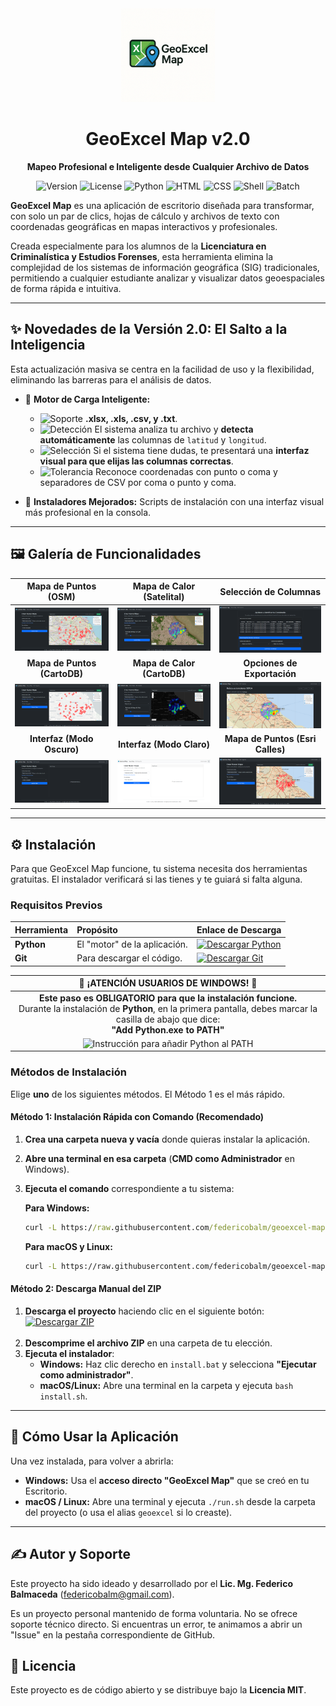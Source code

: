 <div align="center">
  <img src="https://github.com/federicobalm/geoexcel-map/blob/main/static/resources/logo/GeoExcel-Map.png?raw=true" width="150">
  <h1>GeoExcel Map v2.0</h1>
  <p><strong>Mapeo Profesional e Inteligente desde Cualquier Archivo de Datos</strong></p>
  <p>
    <img src="https://img.shields.io/badge/Versión-2.0-blue.svg" alt="Version">
    <img src="https://img.shields.io/badge/Licencia-MIT-green.svg" alt="License">
    <img src="https://img.shields.io/badge/Python-3.8+-brightgreen.svg?logo=python" alt="Python">
    <img src="https://img.shields.io/badge/HTML5-E34F26?style=flat&logo=html5&logoColor=white" alt="HTML">
    <img src="https://img.shields.io/badge/CSS3-1572B6?style=flat&logo=css3&logoColor=white" alt="CSS">
    <img src="https://img.shields.io/badge/Shell_Script-121011?style=flat&logo=gnu-bash&logoColor=white" alt="Shell">
    <img src="https://img.shields.io/badge/Batch-000000?style=flat&logo=windows-terminal&logoColor=white" alt="Batch">
  </p>
</div>

**GeoExcel Map** es una aplicación de escritorio diseñada para transformar, con solo un par de clics, hojas de cálculo y archivos de texto con coordenadas geográficas en mapas interactivos y profesionales.

Creada especialmente para los alumnos de la **Licenciatura en Criminalística y Estudios Forenses**, esta herramienta elimina la complejidad de los sistemas de información geográfica (SIG) tradicionales, permitiendo a cualquier estudiante analizar y visualizar datos geoespaciales de forma rápida e intuitiva.

---

## ✨ Novedades de la Versión 2.0: El Salto a la Inteligencia

Esta actualización masiva se centra en la facilidad de uso y la flexibilidad, eliminando las barreras para el análisis de datos.

*   🧠 **Motor de Carga Inteligente:**
    *   <img src="https://img.shields.io/badge/Soporte_Multiformato-.-blue?style=for-the-badge" alt="Soporte"> **.xlsx, .xls, .csv, y .txt**.
    *   <img src="https://img.shields.io/badge/Detección_Automática-.-green?style=for-the-badge" alt="Detección"> El sistema analiza tu archivo y **detecta automáticamente** las columnas de `latitud` y `longitud`.
    *   <img src="https://img.shields.io/badge/Selección_Guiada-.-yellow?style=for-the-badge" alt="Selección"> Si el sistema tiene dudas, te presentará una **interfaz visual para que elijas las columnas correctas**.
    *   <img src="https://img.shields.io/badge/Tolerancia_de_Formato-.-orange?style=for-the-badge" alt="Tolerancia"> Reconoce coordenadas con punto o coma y separadores de CSV por coma o punto y coma.

*   💅 **Instaladores Mejorados:** Scripts de instalación con una interfaz visual más profesional en la consola.

---

## 🖼️ Galería de Funcionalidades

| Mapa de Puntos (OSM) | Mapa de Calor (Satelital) | Selección de Columnas |
| :---: | :---: | :---: |
| ![Vista de Puntos en OpenStreetMap](https://github.com/federicobalm/geoexcel-map/blob/main/static/resources/screenshot/puntos_agrupados_-_osm.png?raw=true) | ![Vista de Heatmap en Esri World Imagery](https://github.com/federicobalm/geoexcel-map/blob/main/static/resources/screenshot/heat_-_esri_world.png?raw=true) | ![Interfaz de selección de columnas](https://github.com/federicobalm/geoexcel-map/blob/main/static/resources/screenshot/deteccion_columnas.png?raw=true) |
| **Mapa de Puntos (CartoDB)** | **Mapa de Calor (CartoDB)** | **Opciones de Exportación** |
| ![Vista de Puntos en CartoDB Positron](https://github.com/federicobalm/geoexcel-map/blob/main/static/resources/screenshot/puntos_agrupados_-_cartodb_positron.png?raw=true) | ![Vista de Heatmap en CartoDB Dark Matter](https://github.com/federicobalm/geoexcel-map/blob/main/static/resources/screenshot/heat_-_cartodb.png?raw=true) | ![Vista de un proyecto con sus opciones de exportación](https://github.com/federicobalm/geoexcel-map/blob/main/static/resources/screenshot/full_heat_and_export_options.png?raw=true) |
| **Interfaz (Modo Oscuro)** | **Interfaz (Modo Claro)** | **Mapa de Puntos (Esri Calles)** |
| ![Interfaz principal en modo oscuro](https://github.com/federicobalm/geoexcel-map/blob/main/static/resources/screenshot/home_dark_mode.png?raw=true) | ![Interfaz principal en modo claro](https://github.com/federicobalm/geoexcel-map/blob/main/static/resources/screenshot/home_withe_mode.png?raw=true) | ![Vista de Puntos en Esri WorldStreetMap](https://github.com/federicobalm/geoexcel-map/blob/main/static/resources/screenshot/puntos_agrupados_-_esri.png?raw=true) |

---

## ⚙️ Instalación

Para que GeoExcel Map funcione, tu sistema necesita dos herramientas gratuitas. El instalador verificará si las tienes y te guiará si falta alguna.

### Requisitos Previos

| Herramienta | Propósito | Enlace de Descarga |
| :--- | :--- | :--- |
| **Python** | El "motor" de la aplicación. | [![Descargar Python](https://img.shields.io/badge/Descargar-Python-blue?style=for-the-badge&logo=python)](https://www.python.org/downloads/) |
| **Git** | Para descargar el código. | [![Descargar Git](https://img.shields.io/badge/Descargar-Git-orange?style=for-the-badge&logo=git)](https://git-scm.com/downloads/) |

| 🛑 ¡ATENCIÓN USUARIOS DE WINDOWS! 🛑 |
|:---:|
| **Este paso es OBLIGATORIO para que la instalación funcione.**<br>Durante la instalación de **Python**, en la primera pantalla, debes marcar la casilla de abajo que dice:<br>**"Add Python.exe to PATH"** |
| ![Instrucción para añadir Python al PATH](URL_DE_IMAGEN_EXPLICATIVA) |

### Métodos de Instalación

Elige **uno** de los siguientes métodos. El Método 1 es el más rápido.

#### Método 1: Instalación Rápida con Comando (Recomendado)

1.  **Crea una carpeta nueva y vacía** donde quieras instalar la aplicación.
2.  **Abre una terminal en esa carpeta** (**CMD como Administrador** en Windows).
3.  **Ejecuta el comando** correspondiente a tu sistema:

    **Para Windows:**
    ```cmd
    curl -L https://raw.githubusercontent.com/federicobalm/geoexcel-map/main/install.bat -o install.bat && call install.bat
    ```

    **Para macOS y Linux:**
    ```bash
    curl -L https://raw.githubusercontent.com/federicobalm/geoexcel-map/main/install.sh -o install.sh && bash install.sh
    ```

#### Método 2: Descarga Manual del ZIP

1.  **Descarga el proyecto** haciendo clic en el siguiente botón:
    <br>
    <a href="https://github.com/federicobalm/geoexcel-map/archive/refs/heads/main.zip" target="_blank">
      <img src="https://img.shields.io/badge/Descargar_Proyecto-ZIP-brightgreen?style=for-the-badge&logo=github" alt="Descargar ZIP">
    </a>
    <br><br>
2.  **Descomprime el archivo ZIP** en una carpeta de tu elección.
3.  **Ejecuta el instalador**:
    *   **Windows:** Haz clic derecho en `install.bat` y selecciona **"Ejecutar como administrador"**.
    *   **macOS/Linux:** Abre una terminal en la carpeta y ejecuta `bash install.sh`.

---

## 🚀 Cómo Usar la Aplicación

Una vez instalada, para volver a abrirla:

*   **Windows:** Usa el **acceso directo "GeoExcel Map"** que se creó en tu Escritorio.
*   **macOS / Linux:** Abre una terminal y ejecuta `./run.sh` desde la carpeta del proyecto (o usa el alias `geoexcel` si lo creaste).

---

## ✍️ Autor y Soporte

Este proyecto ha sido ideado y desarrollado por el **Lic. Mg. Federico Balmaceda** ([federicobalm@gmail.com](mailto:federicobalm@gmail.com)).

Es un proyecto personal mantenido de forma voluntaria. No se ofrece soporte técnico directo. Si encuentras un error, te animamos a abrir un "Issue" en la pestaña correspondiente de GitHub.

## 📜 Licencia

Este proyecto es de código abierto y se distribuye bajo la **Licencia MIT**.